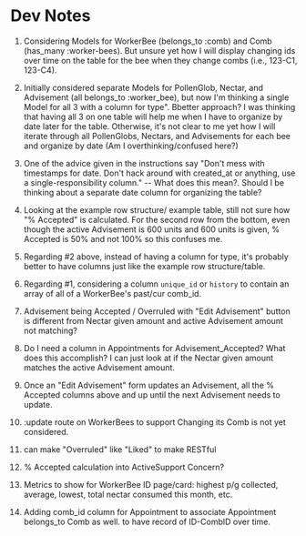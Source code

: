 # Dev Notes

1. Considering Models for WorkerBee (belongs_to :comb) and Comb (has_many :worker-bees). But unsure yet how I will display changing ids over time on the table for the bee when they change combs (i.e., 123-C1, 123-C4).

2. Initially considered separate Models for PollenGlob, Nectar, and Advisement (all belongs_to :worker_bee), but now I'm thinking a single Model for all 3 with a column for type". Bbetter approach? I was thinking that having all 3 on one table will help me when I have to organize by date later for the table. Otherwise, it's not clear to me yet how I will iterate through all PollenGlobs, Nectars, and Advisements for each bee and organize by date (Am I overthinking/confused here?)

3. One of the advice given in the instructions say "Don't mess with timestamps for date. Don't hack around with created_at or anything, use a single-responsibility column." -- What does this mean?. Should I be thinking about a separate date column for organizing the table?

4. Looking at the example row structure/ example table, still not sure how "% Accepted" is calculated. For the second row from the bottom, even though the active Advisement is 600 units and 600 units is given, % Accepted is 50% and not 100% so this confuses me.

5. Regarding #2 above, instead of having a column for type, it's probably better to have columns just like the example row structure/table.

6. Regarding #1, considering a column `unique_id` or `history` to contain an array of all of a WorkerBee's past/cur comb_id.

7. Advisement being Accepted / Overruled with "Edit Advisement" button is different from Nectar given amount and active Advisement amount not matching?

8. Do I need a column in Appointments for Advisement_Accepted? What does this accomplish? I can just look at if the Nectar given amount matches the active Advisement amount.

9. Once an "Edit Advisement" form updates an Advisement, all the % Accepted columns above and up until the next Advisement needs to update.

10. :update route on WorkerBees to support Changing its Comb is not yet considered.

11. can make "Overruled" like "Liked" to make RESTful

12. % Accepted calculation into ActiveSupport Concern?

13. Metrics to show for WorkerBee ID page/card: highest p/g collected, average, lowest, total nectar consumed this month, etc.

14. Adding comb_id column for Appointment to associate Appointment belongs_to Comb as well. to have record of ID-CombID over time.
